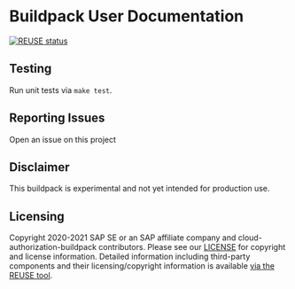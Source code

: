# Buildpack User Documentation

[![REUSE status](https://api.reuse.software/badge/github.com/SAP/cloud-authorization-buildpack)](https://api.reuse.software/info/github.com/SAP/cloud-authorization-buildpack)

## Testing

Run unit tests via `make test`.

## Reporting Issues
Open an issue on this project

## Disclaimer
This buildpack is experimental and not yet intended for production use.

## Licensing
Copyright 2020-2021 SAP SE or an SAP affiliate company and cloud-authorization-buildpack contributors. Please see our [LICENSE](LICENSE) for copyright and license information. Detailed information including third-party components and their licensing/copyright information is available [via the REUSE tool](https://api.reuse.software/info/github.com/SAP/cloud-authorization-buildpack).
